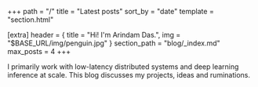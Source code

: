 +++
path = "/"
title = "Latest posts"
sort_by = "date"
template = "section.html"

[extra]
header = { title = "Hi! I'm Arindam Das.", img = "$BASE_URL/img/penguin.jpg" }
section_path = "blog/_index.md"
max_posts = 4
+++

I primarily work with low-latency distributed systems and deep learning
inference at scale. This blog discusses my projects, ideas and
ruminations.

